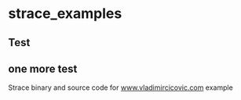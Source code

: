 # strace_examples
## Test
## one more test
Strace binary and source code for www.vladimircicovic.com example
